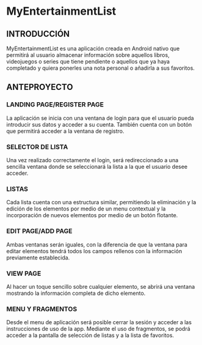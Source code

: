 # MyEntertainmentList

## INTRODUCCIÓN

MyEntertainmentList es una aplicación creada en Android nativo que permitirá al usuario almacenar información sobre aquellos libros, videojuegos o series que tiene pendiente o aquellos que ya haya completado y quiera ponerles una nota personal o añadirla a sus favoritos.

## ANTEPROYECTO

### LANDING PAGE/REGISTER PAGE

La aplicación se inicia con una ventana de login para que el usuario pueda introducir sus datos y acceder a su cuenta. También cuenta con un botón que permitirá acceder a la ventana de registro.

### SELECTOR DE LISTA

Una vez realizado correctamente el login, será redireccionado a una sencilla ventana donde se seleccionará la lista a la que el usuario desee acceder.

### LISTAS

Cada lista cuenta con una estructura similar, permitiendo la eliminación y la edición de los elementos por medio de un menu contextual y la incorporación de nuevos elementos por medio de un botón flotante.

### EDIT PAGE/ADD PAGE

Ambas ventanas serán iguales, con la diferencia de que la ventana para editar elementos tendrá todos los campos rellenos con la información previamente establecida.

### VIEW PAGE

Al hacer un toque sencillo sobre cualquier elemento, se abrirá una ventana mostrando la información completa de dicho elemento.

### MENU Y FRAGMENTOS

Desde el menu de aplicación será posible cerrar la sesión y acceder a las instrucciones de uso de la app. Mediante el uso de fragmentos, se podrá acceder a la pantalla de selección de listas y a la lista de favoritos.

